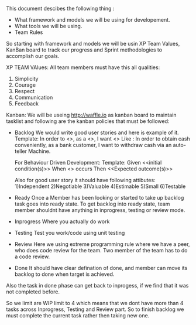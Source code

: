 This document descibes the following thing :

- What framework and models we will be using for developement.
- What tools we will be using.
- Team Rules

So starting with framework and models we will be usin XP Team Values, KanBan board to track our progress and Sprint methodologies to accomplish our goals.

XP TEAM VAlues:
All team members must have this all qualities:
1) Simplicity
2) Courage
3) Respect
4) Communication
5) Feedback

Kanban:
We will be useing http://waffle.io as kanban board to maintain tasklist and following are the kanban policies that must be followed:
- Backlog
  We would write good user stories and here is example of it.
  Template:
  In order to <<reason>>, as a <<role>>, I want <<functionality>>
  Like : In order to obtain cash conveniently, as a bank customer, I want to withdraw cash via an auto-teller Machine.
  
  For Behaviour Driven Development:
  Template:
  Given <<initial condition(s)>>
  When <<event>> occurs
  Then <<Expected outcome(s)>>

  Also for good user story it should have following attibutes:
  1)Independent
  2)Negotiable
  3)Valuable
  4)Estimable
  5)Small
  6)Testable
  
- Ready
  Once a Member has been looking or started to take up backlog task goes into ready state. To get backlog into ready state, team member shouldnt have anything in inprogress, testing or review mode.

- Inprogress
  Where you actually do work
- Testing 
  Test you work/code using unit testing
- Review
  Here we using extreme programming rule where we have a peer, who does code review for the team. Two member of the team has to do a code review.
- Done
  It should have clear defination of done, and member can move its backlog to done when target is achieved.

Also the task in done phase can get back to inprogess, if we find that it was not completed before.


So we limit are WIP limit to 4 which means that we dont have more than 4 tasks
across Inprogress, Testing and Review part. So to finish backlog we must complete the current task rather then taking new one. 